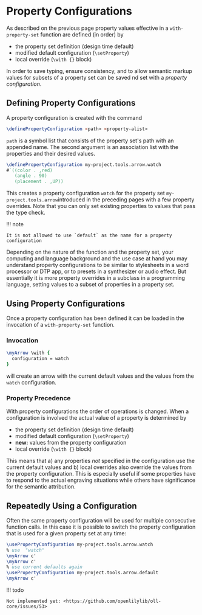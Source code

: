 # Property Configurations

As described on the previous page property values effective in a `with-property-set` function are defined (in order) by

* the property set definition (design time default)
* modified default configuration (`\setProperty`)
* local override (`\with {}` block)

In order to save typing, ensure consistency, and to allow semantic markup values
for subsets of a property set can be saved nd set with a *property
configuration*.

## Defining Property Configurations

A property configuration is created with the command

```lilypond
\definePropertyConfiguration <path> <property-alist>
```

`path` is a symbol list that consists of the property set's path with an
appended name. The second argument is an association list with the properties
and their desired values.

```lilypond
\definePropertyConfiguration my-project.tools.arrow.watch
#`((color . ,red)
   (angle . 90)
   (placement . ,UP))
```

This creates a property configuration `watch` for the property set
`my-project.tools.arrow`introduced in the preceding pages with a few property
overrides. Note that you can only set existing properties to values that pass
the type check.

!!! note

    It is not allowed to use `default` as the name for a property configuration

Depending on the nature of the function and the property set, your computing and
language background and the use case at hand you may understand property
configurations to be similar to stylesheets in a word processor or DTP app, or
to presets in a synthesizer or audio effect. But essentially it is more property
overrides in a subclass in a programming language, setting values to a subset of
properties in a property set.

## Using Property Configurations

Once a property configuration has been defined it can be loaded in the
invocation of a `with-property-set` function.

### Invocation

```lilypond
\myArrow \with {
  configuration = watch
}
```

will create an arrow with the current default values and the values from the
`watch` configuration.

### Property Precedence

With property configurations the order of operations is changed. When a configuration is involved the actual value of a property is determined by

* the property set definition (design time default)
* modified default configuration (`\setProperty`)
* **new:** values from the property configuration
* local override (`\with {}` block)

This means that a) any properties *not* specified in the configuration use the
current default values and b) local overrides also override the values from the
property configuration. This is especially useful if some properties have to
respond to the actual engraving situations while others have significance for
the semantic attribution.

## Repeatedly Using a Configuration

Often the same property configuration will be used for multiple consecutive function calls. In this case it is possible to switch the property configuration that is used for a given property set at any time:

```lilypond
\usePropertyConfiguration my-project.tools.arrow.watch
% use  "watch"
\myArrow c'
\myArrow c'
% use current defaults again
\usePropertyConfiguration my-project.tools.arrow.default
\myArrow c'
```

!!! todo

    Not implemented yet: <https://github.com/openlilylib/oll-core/issues/53>